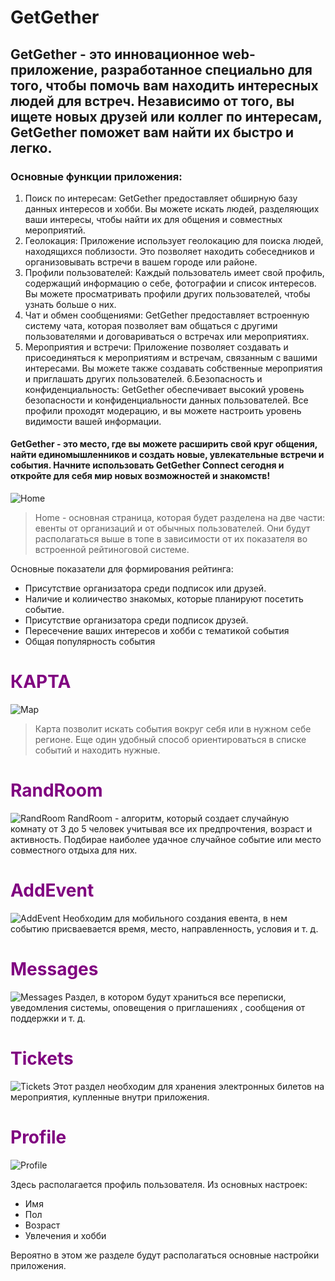 # GetGether

## GetGether - это инновационное web-приложение, разработанное специально для того, чтобы помочь вам находить интересных людей для встреч. Независимо от того, вы ищете новых друзей или коллег по интересам, GetGether поможет вам найти их быстро и легко.

### Основные функции приложения:
1. Поиск по интересам: GetGether предоставляет обширную базу данных интересов и хобби. Вы можете искать людей, разделяющих ваши интересы, чтобы найти их для общения и совместных мероприятий.
2. Геолокация: Приложение использует геолокацию для поиска людей, находящихся поблизости. Это позволяет находить собеседников и организовывать встречи в вашем городе или районе.
3. Профили пользователей: Каждый пользователь имеет свой профиль, содержащий информацию о себе, фотографии и список интересов. Вы можете просматривать профили других пользователей, чтобы узнать больше о них.
4. Чат и обмен сообщениями: GetGether предоставляет встроенную систему чата, которая позволяет вам общаться с другими пользователями и договариваться о встречах или мероприятиях.
5. Мероприятия и встречи: Приложение позволяет создавать и присоединяться к мероприятиям и встречам, связанным с вашими интересами. Вы можете также создавать собственные мероприятия и приглашать других пользователей.
6.Безопасность и конфиденциальность: GetGether обеспечивает высокий уровень безопасности и конфиденциальности данных пользователей. Все профили проходят модерацию, и вы можете настроить уровень видимости вашей информации.

#### GetGether - это место, где вы можете расширить свой круг общения, найти единомышленников и создать новые, увлекательные встречи и события. Начните использовать GetGether Connect сегодня и откройте для себя мир новых возможностей и знакомств!

![Home](https://github.com/MichalSvetliy69/GetGether/blob/UPDATEREADME/ForReadme/%D0%A4%D0%B8%D0%BD%D0%B0%D0%BB%D1%8C%D0%BD%D0%B0%D1%8F%20%D0%B7%D0%B0%D0%B3%D0%BE%D1%82%D0%BE%D0%B2%D0%BA%D0%B0%20%D0%B3%D0%BB%D0%B0%D0%B2%D0%BD%D0%BE%D0%B9.png)

>Home - основная страница, которая будет разделена на две части: евенты от организаций и от обычных пользователей. Они будут располагаться выше в топе в зависимости от их показателя во встроенной рейтиноговой системе. 

Основные показатели для формирования рейтинга:
+ Присутствие организатора среди подписок или друзей.
+ Наличие и колиичество знакомых, которые планируют посетить событие.
+ Присутствие организатора среди подписок друзей.
+ Пересечение ваших интересов и хобби с тематикой события
+ Общая популярность события

<h1 style="color: purple">КАРТА</h1>

![Map](https://github.com/MichalSvetliy69/GetGether/blob/UPDATEREADME/ForReadme/Map.png)
>Карта позволит искать события вокруг себя или в нужном себе регионе. Еще один удобный способ ориентироваться в списке событий и находить нужные.

<h1 style="color: purple">RandRoom</h1>

![RandRoom](https://github.com/MichalSvetliy69/GetGether/blob/UPDATEREADME/ForReadme/Rand_room.png)
RandRoom - алгоритм, который создает случайную комнату от 3 до 5 человек учитывая все их предпрочтения, возраст и активность. Подбирае наиболее удачное случайное событие или место совместного отдыха для них. 

<h1 style="color: purple">AddEvent</h1>

![AddEvent](https://github.com/MichalSvetliy69/GetGether/blob/UPDATEREADME/ForReadme/AddEvent.png)
Необходим для мобильного создания евента, в нем событию присваевается время, место, направленность, условия и т. д.

<h1 style="color: purple">Messages</h1>

![Messages](https://github.com/MichalSvetliy69/GetGether/blob/UPDATEREADME/ForReadme/Messages.png)
Раздел, в котором будут храниться все переписки, уведомления системы, оповещения о приглашениях , сообщения от поддержки и т. д.

<h1 style="color: purple">Tickets</h1>

![Tickets](https://github.com/MichalSvetliy69/GetGether/blob/UPDATEREADME/ForReadme/Tickets.png)
Этот раздел необходим для хранения электронных билетов на мероприятия, купленные внутри приложения.

<h1 style="color: purple">Profile</h1>

![Profile](https://github.com/MichalSvetliy69/GetGether/blob/UPDATEREADME/ForReadme/Profile.png)

Здесь располагается профиль пользователя.
Из основных настроек:
+ Имя
+ Пол
+ Возраст
+ Увлечения и хобби

Вероятно в этом же разделе будут располагаться основные настройки приложения.


